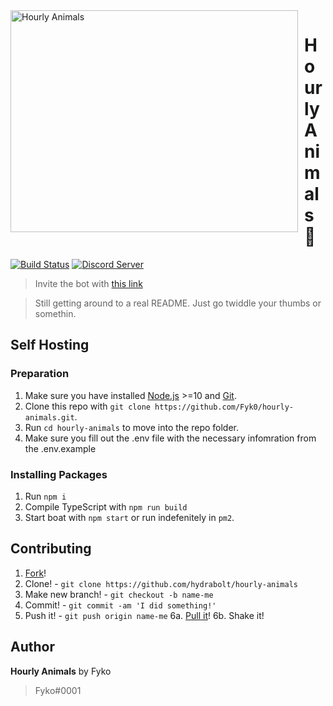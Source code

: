 <img width="460" height="355" align="left" style="float: left; margin: 0 10px 0 0;" alt="Hourly Animals" src="https://i.imgur.com/0T8Srkt.jpg">  

# Hourly Animals 🦊
[![Build Status](https://travis-ci.com/Fyk0/hourly-animals.svg?branch=master)](https://travis-ci.com/Fyk0/hourly-animals)
[![Discord Server](https://discordapp.com/api/guilds/582017645965213696/embed.png)](https://discord.gg/vAX9d9E)

> Invite the bot with [this link](https://discordapp.com/api/oauth2/authorize?client_id=582018558759010314&permissions=116800&scope=bot)

> Still getting around to a real README. Just go twiddle your thumbs or somethin.

## Self Hosting

### Preparation

1. Make sure you have installed [Node.js](https://nodejs.org/en/) >=10 and [Git](https://git-scm.com/).
2. Clone this repo with `git clone https://github.com/Fyk0/hourly-animals.git`.
3. Run `cd hourly-animals` to move into the repo folder.
4. Make sure you fill out the .env file with the necessary infomration from the .env.example

### Installing Packages

1. Run `npm i`
2. Compile TypeScript with `npm run build`
3. Start boat with `npm start` or run indefenitely in `pm2`.

## Contributing
1. [Fork](https://github.com/Fyk0/hourly-animals/fork)!
2. Clone! - `git clone https://github.com/hydrabolt/hourly-animals`
3. Make new branch! - `git checkout -b name-me`
4. Commit! - `git commit -am 'I did something!'`
5. Push it! - `git push origin name-me`
6a. [Pull it](https://github.com/Fyk0/hourly-animals/compare)!
6b. Shake it!  

## Author
**Hourly Animals** by Fyko
> Fyko#0001
